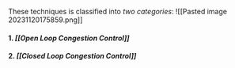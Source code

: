 These techniques is classified into *two categories*:
 ![[Pasted image 20231120175859.png]]
#### 1. *[[Open Loop Congestion Control]]*
#### 2. *[[Closed Loop Congestion Control]]*


